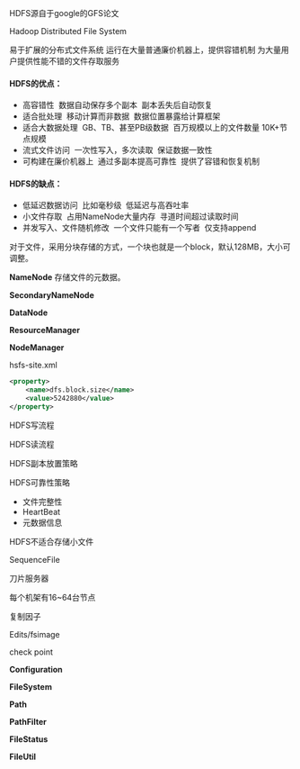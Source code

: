HDFS源自于google的GFS论文

Hadoop Distributed File System

易于扩展的分布式文件系统
运行在大量普通廉价机器上，提供容错机制
为大量用户提供性能不错的文件存取服务

#### HDFS的优点：

+ 高容错性
  ​    数据自动保存多个副本
  ​    副本丢失后自动恢复
+ 适合批处理
  ​    移动计算而非数据
  ​    数据位置暴露给计算框架
+ 适合大数据处理
  ​    GB、TB、甚至PB级数据
  ​    百万规模以上的文件数量
  ​    10K+节点规模  
+ 流式文件访问
  ​    一次性写入，多次读取
  ​    保证数据一致性
+ 可构建在廉价机器上
  ​    通过多副本提高可靠性
  ​    提供了容错和恢复机制   

#### HDFS的缺点：

+ 低延迟数据访问
  ​    比如毫秒级
  ​    低延迟与高吞吐率
+ 小文件存取
  ​    占用NameNode大量内存
  ​    寻道时间超过读取时间
+ 并发写入、文件随机修改
  ​    一个文件只能有一个写者
  ​    仅支持append



对于文件，采用分块存储的方式，一个块也就是一个block，默认128MB，大小可调整。



**NameNode** 存储文件的元数据。

**SecondaryNameNode**

**DataNode**

**ResourceManager**

**NodeManager**



hsfs-site.xml

```xml
<property>  
	<name>dfs.block.size</name>  
	<value>5242880</value>  
</property>
```



HDFS写流程

HDFS读流程

HDFS副本放置策略

HDFS可靠性策略

+ 文件完整性
+ HeartBeat
+ 元数据信息

HDFS不适合存储小文件

SequenceFile

刀片服务器

每个机架有16~64台节点

复制因子

Edits/fsimage

check point

**Configuration**

**FileSystem**

**Path**

**PathFilter**

**FileStatus**

**FileUtil**

